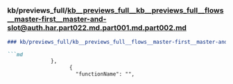 ### kb/previews_full/kb__previews_full__kb__previews_full__flows__master-first__master-and-slot@auth.har.part022.md.part001.md.part002.md

```md
### kb/previews_full/kb__previews_full__flows__master-first__master-and-slot@auth.har.part022.md.part001.md (part 002)

```md
              },
                    {
                      "functionName": "",
               
```

```

```
